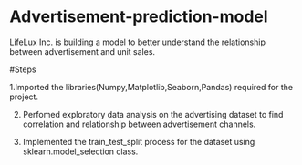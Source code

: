 # Advertisement-prediction-model
LifeLux Inc. is building a model to better understand the relationship between advertisement and unit sales.

#Steps  

1.Imported the libraries(Numpy,Matplotlib,Seaborn,Pandas) required for the project.

2. Perfomed exploratory data analysis on the advertising dataset to find correlation and relationship between advertisement channels.

3. Implemented the train_test_split process for the dataset using sklearn.model_selection class.
